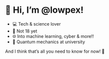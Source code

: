 # 👋 Hi, I’m @lowpex!

- 💻 Tech & science lover  
- 🔞 Not 18 yet  
- 🌐 Into machine learning, cyber & more!!  
- 🧠 Quantum mechanics at university  

And I think that’s all you need to know for now! 🚀

<!---
lowpex/lowpex is a ✨ special ✨ repository because its `README.md` (this file) appears on your GitHub profile.
You can click the Preview link to take a look at your changes.
--->
